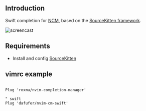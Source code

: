 
## Introduction

Swift completion for [NCM](https://github.com/roxma/nvim-completion-manager),
based on the [SourceKitten framework](https://github.com/jpsim/SourceKitten).

![screencast](https://cloud.githubusercontent.com/assets/4538941/25031134/383c5d04-20fd-11e7-8503-54f35fd80138.gif)

## Requirements

- Install and config [SourceKitten](_images/example.gif)

## vimrc example

```vim

Plug 'roxma/nvim-completion-manager'

" swift
Plug 'dafufer/nvim-cm-swift'

```
